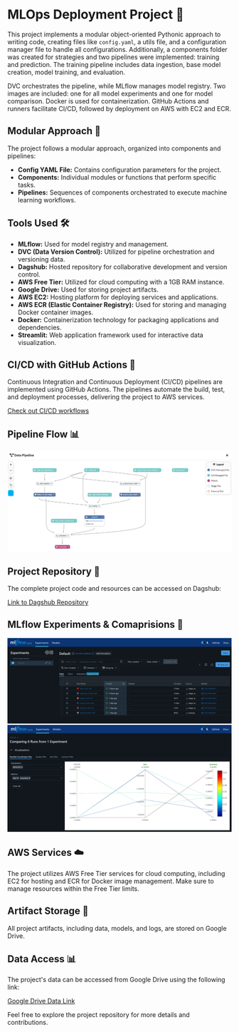 # MLOps Deployment Project 🚀

This project implements a modular object-oriented Pythonic approach to writing code, creating files like `config.yaml`, a utils file, and a configuration manager file to handle all configurations. Additionally, a components folder was created for strategies and two pipelines were implemented: training and prediction. The training pipeline includes data ingestion, base model creation, model training, and evaluation.

DVC orchestrates the pipeline, while MLflow manages model registry. Two images are included: one for all model experiments and one for model comparison. Docker is used for containerization. GitHub Actions and runners facilitate CI/CD, followed by deployment on AWS with EC2 and ECR.

## Modular Approach 🔧

The project follows a modular approach, organized into components and pipelines:

- **Config YAML File:** Contains configuration parameters for the project.
- **Components:** Individual modules or functions that perform specific tasks.
- **Pipelines:** Sequences of components orchestrated to execute machine learning workflows.

## Tools Used 🛠️

- **MLflow:** Used for model registry and management.
- **DVC (Data Version Control):** Utilized for pipeline orchestration and versioning data.
- **Dagshub:** Hosted repository for collaborative development and version control.
- **AWS Free Tier:** Utilized for cloud computing with a 1GB RAM instance.
- **Google Drive:** Used for storing project artifacts.
- **AWS EC2:** Hosting platform for deploying services and applications.
- **AWS ECR (Elastic Container Registry):** Used for storing and managing Docker container images.
- **Docker:** Containerization technology for packaging applications and dependencies.
- **Streamlit:** Web application framework used for interactive data visualization.

## CI/CD with GitHub Actions 🚀

Continuous Integration and Continuous Deployment (CI/CD) pipelines are implemented using GitHub Actions. The pipelines automate the build, test, and deployment processes, delivering the project to AWS services.

[Check out CI/CD workflows](https://github.com/harshpatel1242/MLOps_Deployment/actions)

## Pipeline Flow 📊

![Pipeline Flow](https://github.com/harshpatel1242/MLOps_Deployment/blob/master/Pipeline_Flow.PNG)

## Project Repository 📁

The complete project code and resources can be accessed on Dagshub:

[Link to Dagshub Repository](https://dagshub.com/harshpatel1242/MLOps_Deployment)

## MLflow Experiments & Comaprisions 📁
![MLFlow_Exp](https://github.com/harshpatel1242/MLOps_Deployment/blob/master/MLFlow_Exp.PNG)
![Model_Comparision](https://github.com/harshpatel1242/MLOps_Deployment/blob/master/Model_Comparision.PNG)

## AWS Services ☁️

The project utilizes AWS Free Tier services for cloud computing, including EC2 for hosting and ECR for Docker image management. Make sure to manage resources within the Free Tier limits.

## Artifact Storage 📂

All project artifacts, including data, models, and logs, are stored on Google Drive.

## Data Access 📊

The project's data can be accessed from Google Drive using the following link:

[Google Drive Data Link](https://drive.google.com/file/d/1Q02T8c6-BRC32TbSFqZdLpR9UdVeVpHS/view?usp=drive_link)

Feel free to explore the project repository for more details and contributions.
